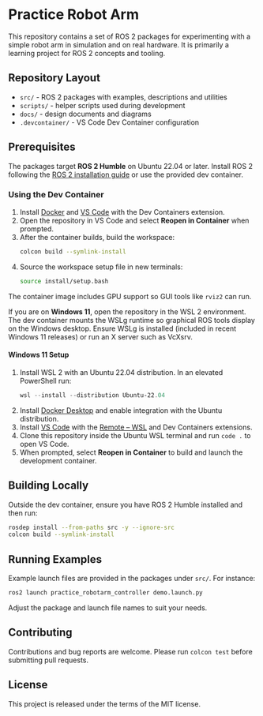 # Practice Robot Arm

This repository contains a set of ROS 2 packages for experimenting with a simple robot arm in simulation and on real hardware. It is primarily a learning project for ROS 2 concepts and tooling.

## Repository Layout

- `src/` - ROS 2 packages with examples, descriptions and utilities
- `scripts/` - helper scripts used during development
- `docs/` - design documents and diagrams
- `.devcontainer/` - VS Code Dev Container configuration

## Prerequisites

The packages target **ROS 2 Humble** on Ubuntu 22.04 or later. Install ROS 2 following the [ROS 2 installation guide](https://docs.ros.org/en/humble/Installation/Ubuntu-Install-Debians.html) or use the provided dev container.

### Using the Dev Container

1. Install [Docker](https://docs.docker.com/get-docker/) and [VS Code](https://code.visualstudio.com/) with the Dev Containers extension.
2. Open the repository in VS Code and select **Reopen in Container** when prompted.
3. After the container builds, build the workspace:
   ```bash
   colcon build --symlink-install
   ```
4. Source the workspace setup file in new terminals:
   ```bash
   source install/setup.bash
   ```

The container image includes GPU support so GUI tools like `rviz2` can run.

If you are on **Windows 11**, open the repository in the WSL 2 environment.
The dev container mounts the WSLg runtime so graphical ROS tools display on the
Windows desktop. Ensure WSLg is installed (included in recent Windows 11
releases) or run an X server such as VcXsrv.

#### Windows 11 Setup

1. Install WSL 2 with an Ubuntu 22.04 distribution. In an elevated PowerShell
   run:
   ```powershell
   wsl --install --distribution Ubuntu-22.04
   ```
2. Install [Docker Desktop](https://docs.docker.com/desktop/windows/) and enable
   integration with the Ubuntu distribution.
3. Install [VS Code](https://code.visualstudio.com/) with the
   [Remote – WSL](https://marketplace.visualstudio.com/items?itemName=ms-vscode-remote.remote-wsl)
   and Dev Containers extensions.
4. Clone this repository inside the Ubuntu WSL terminal and run `code .` to open
   VS Code.
5. When prompted, select **Reopen in Container** to build and launch the
   development container.

## Building Locally

Outside the dev container, ensure you have ROS 2 Humble installed and then run:

```bash
rosdep install --from-paths src -y --ignore-src
colcon build --symlink-install
```

## Running Examples

Example launch files are provided in the packages under `src/`. For instance:

```bash
ros2 launch practice_robotarm_controller demo.launch.py
```

Adjust the package and launch file names to suit your needs.

## Contributing

Contributions and bug reports are welcome. Please run `colcon test` before submitting pull requests.

## License

This project is released under the terms of the MIT license.

